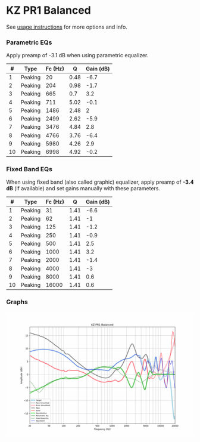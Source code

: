 # KZ PR1 Balanced
See [usage instructions](https://github.com/jaakkopasanen/AutoEq#usage) for more options and info.

### Parametric EQs
Apply preamp of -3.1 dB when using parametric equalizer.

|   # | Type    |   Fc (Hz) |    Q |   Gain (dB) |
|-----|---------|-----------|------|-------------|
|   1 | Peaking |        20 | 0.48 |        -6.7 |
|   2 | Peaking |       204 | 0.98 |        -1.7 |
|   3 | Peaking |       665 | 0.7  |         3.2 |
|   4 | Peaking |       711 | 5.02 |        -0.1 |
|   5 | Peaking |      1486 | 2.48 |         2   |
|   6 | Peaking |      2499 | 2.62 |        -5.9 |
|   7 | Peaking |      3476 | 4.84 |         2.8 |
|   8 | Peaking |      4766 | 3.76 |        -6.4 |
|   9 | Peaking |      5980 | 4.26 |         2.9 |
|  10 | Peaking |      6998 | 4.92 |        -0.2 |

### Fixed Band EQs
When using fixed band (also called graphic) equalizer, apply preamp of **-3.4 dB** (if available) and set gains manually with these parameters.

|   # | Type    |   Fc (Hz) |    Q |   Gain (dB) |
|-----|---------|-----------|------|-------------|
|   1 | Peaking |        31 | 1.41 |        -6.6 |
|   2 | Peaking |        62 | 1.41 |        -1   |
|   3 | Peaking |       125 | 1.41 |        -1.2 |
|   4 | Peaking |       250 | 1.41 |        -0.9 |
|   5 | Peaking |       500 | 1.41 |         2.5 |
|   6 | Peaking |      1000 | 1.41 |         3.2 |
|   7 | Peaking |      2000 | 1.41 |        -1.4 |
|   8 | Peaking |      4000 | 1.41 |        -3   |
|   9 | Peaking |      8000 | 1.41 |         0.6 |
|  10 | Peaking |     16000 | 1.41 |         0.6 |

### Graphs
![](./KZ%20PR1%20Balanced.png)
